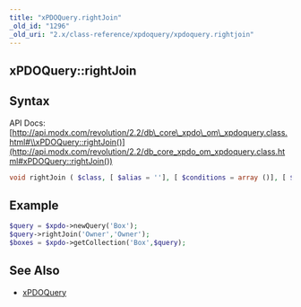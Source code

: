 ```yaml
---
title: "xPDOQuery.rightJoin"
_old_id: "1296"
_old_uri: "2.x/class-reference/xpdoquery/xpdoquery.rightjoin"
---
```


## xPDOQuery::rightJoin

## Syntax

API Docs: [http://api.modx.com/revolution/2.2/db\_core\_xpdo\_om\_xpdoquery.class.html#\\xPDOQuery::rightJoin()](http://api.modx.com/revolution/2.2/db_core_xpdo_om_xpdoquery.class.html#xPDOQuery::rightJoin())

``` php 
void rightJoin ( $class, [ $alias = ''], [ $conditions = array ()], [ $conjunction = xPDOQuery::SQL_AND], [ $binding = null], [ $condGroup = 0])
```

## Example

``` php 
$query = $xpdo->newQuery('Box');
$query->rightJoin('Owner','Owner');
$boxes = $xpdo->getCollection('Box',$query);
```

## See Also

- [xPDOQuery](xpdo/class-reference/xpdoquery "xPDOQuery")
